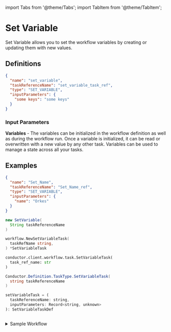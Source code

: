 import Tabs from '@theme/Tabs';
import TabItem from '@theme/TabItem';

# Set Variable

Set Variable allows you to set the workflow variables by creating or updating them with new values.

## Definitions

```json
{
  "name": "set_variable",
  "taskReferenceName": "set_variable_task_ref",
  "type": "SET_VARIABLE",
  "inputParameters": {
    "some keys": "some keys"
  }
}
```

### Input Parameters

**Variables** - The variables can be initialized in the workflow definition as well as during the workflow run. Once a variable is initialized, it can be read or overwritten with a new value by any other task. Variables can be used to manage a state across all your tasks.

## Examples​

<Tabs>
<TabItem value="UI" label="UI">
</TabItem>
<TabItem value="JSON" label="JSON">

```json
{
  "name": "Set_Name",
  "taskReferenceName": "Set_Name_ref",
  "type": "SET_VARIABLE",
  "inputParameters": {
    "name": "Orkes"
  }
}
```

</TabItem>
<TabItem value="Java" label="Java">

```java
new SetVariable(
  String taskReferenceName
)
```

</TabItem>
<TabItem value="Golang" label="Golang">

```go
workflow.NewSetVariableTask(
  taskRefName string,
) *SetVariableTask
```

</TabItem>
<TabItem value="Python" label="Python">

```python
conductor.client.workflow.task.SetVariableTask(
  task_ref_name: str
)
```

</TabItem>
<TabItem value="CSharp" label="CSharp">

```csharp
Conductor.Definition.TaskType.SetVariableTask(
  string taskReferenceName
)
```

</TabItem>
<TabItem value="Javascript" label="Javascript">

```javascript
setVariableTask = (
  taskReferenceName: string,
  inputParameters: Record<string, unknown>
): SetVariableTaskDef
```

</TabItem>
<TabItem value="Clojure" label="Clojure">

<!-- Todo: @gardusig -->
```clojure

```

</TabItem>
</Tabs>

<details><summary>Sample Workflow</summary>
<p>
Suppose in a workflow, we have to store a value in a variable and then, later in the workflow, reuse the value stored in the variable just as we do in programming; in such scenarios, the <i><b>Set Variable</b></i> task can be used.
<br/><br/>

Following is the workflow definition with the SET_VARIABLE task.

```json
{
  "name": "Set_Variable_Workflow",
  "description": "Set a value to a variable and then reuse it later in the workflow",
  "tasks": [
    {
      "name": "Set_Name",
      "taskReferenceName": "Set_Name",
      "type": "SET_VARIABLE",
      "inputParameters": {
        "name": "Orkes"
      }
    },
    {
      "name": "Read_Name",
      "taskReferenceName": "Read_Name",
      "inputParameters": {
        "var_name" : "${workflow.variables.name}"
      },
      "type": "SIMPLE"
    }
  ]
}
```

The above example shows that the task **Set_Nam**e is a Set Variable Task, and the variable name is set to **Orkes**. Later in the workflow, it is referenced by **${workflow.variables.name}** in another task.
</p>
</details>